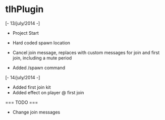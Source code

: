 tlhPlugin
=========

[- 13/july/2014 -]
- Project Start

- Hard coded spawn location
- Cancel join message, replaces with custom messages for join and first join, including a mute period
- Added /spawn command

[- 14/july/2014 -]
- Added first join kit
- Added effect on player @ first join


 === TODO ===
- Change join messages